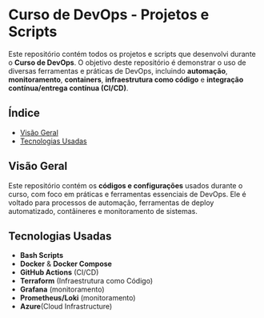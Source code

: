 # Curso de DevOps - Projetos e Scripts

Este repositório contém todos os projetos e scripts que desenvolvi durante o **Curso de DevOps**. O objetivo deste repositório é demonstrar o uso de diversas ferramentas e práticas de DevOps, incluindo **automação**, **monitoramento**, **containers**, **infraestrutura como código** e **integração contínua/entrega contínua (CI/CD)**.

## Índice

- [Visão Geral](#visão-geral)
- [Tecnologias Usadas](#tecnologias-usadas)

## Visão Geral

Este repositório contém os **códigos e configurações** usados durante o curso, com foco em práticas e ferramentas essenciais de DevOps. Ele é voltado para processos de automaçâo, ferramentas de deploy automatizado, contâineres e monitoramento de sistemas.

## Tecnologias Usadas

- **Bash Scripts**
- **Docker** & **Docker Compose**
- **GitHub Actions** (CI/CD)
- **Terraform** (Infraestrutura como Código)
- **Grafana** (monitoramento)
- **Prometheus/Loki** (monitoramento)
- **Azure**(Cloud Infrastructure)


